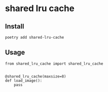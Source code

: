 # shared lru cache

## Install

```bash
poetry add shared-lru-cache
```

## Usage

```
from shared_lru_cache import shared_lru_cache


@shared_lru_cache(maxsize=8)
def load_image():
    pass
```
